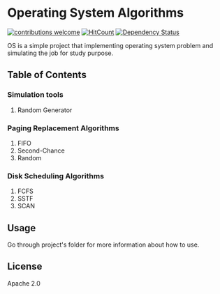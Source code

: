 # Operating System Algorithms
<!--[![Build Status](https://travis-ci.org/qursaan/os.svg?branch=master)](https://travis-ci.org/qursaan/os)
-->
[![contributions welcome](https://img.shields.io/badge/contributions-welcome-brightgreen.svg?style=flat)](https://github.com/qursaan/os/issues)
[![HitCount](http://hits.dwyl.io/qursaan/os.svg)](http://hits.dwyl.io/qursaan/os)
[![Dependency Status](https://david-dm.org/qursaan/os.svg)](https://david-dm.org/qursaan/os)

OS is a simple project that implementing operating system problem and simulating the job for study purpose.
## Table of Contents

### Simulation tools

1. Random Generator

### Paging Replacement Algorithms

1. FIFO
2. Second-Chance
3. Random

### Disk Scheduling Algorithms

1. FCFS
2. SSTF
3. SCAN

## Usage
Go through project's folder for more information about how to use.

License
----

Apache 2.0